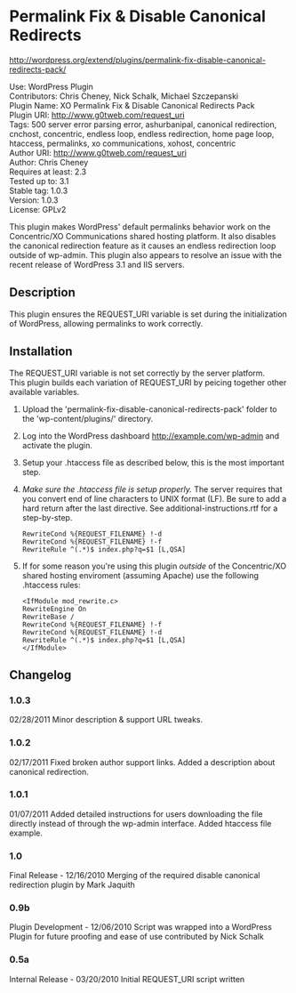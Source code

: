 
Permalink Fix &amp; Disable Canonical Redirects
==============================================
http://wordpress.org/extend/plugins/permalink-fix-disable-canonical-redirects-pack/

Use: WordPress Plugin  
Contributors: Chris Cheney, Nick Schalk, Michael Szczepanski  
Plugin Name: XO Permalink Fix & Disable Canonical Redirects Pack  
Plugin URI: http://www.g0tweb.com/request_uri  
Tags: 500 server error parsing error, ashurbanipal, canonical redirection, cnchost, concentric, endless loop, endless redirection, home page loop, htaccess, permalinks, xo communications, xohost, concentric  
Author URI: http://www.g0tweb.com/request_uri  
Author: Chris Cheney  
Requires at least: 2.3  
Tested up to: 3.1  
Stable tag: 1.0.3  
Version: 1.0.3  
License: GPLv2  

This plugin makes WordPress' default permalinks behavior work on the Concentric/XO Communications shared hosting platform. It also disables the canonical redirection feature as it causes an endless redirection loop outside of wp-admin. This plugin also appears to resolve an issue with the recent release of WordPress 3.1 and IIS servers.

Description
-----------
This plugin ensures the REQUEST_URI variable is set during the initialization of WordPress, allowing permalinks to work correctly.


Installation
------------

The REQUEST_URI variable is not set correctly by the server platform.  
This plugin builds each variation of REQUEST_URI by peicing together other available variables.  

1. Upload the 'permalink-fix-disable-canonical-redirects-pack' folder to the 'wp-content/plugins/' directory.
2. Log into the WordPress dashboard http://example.com/wp-admin and activate the plugin.
3. Setup your .htaccess file as described below, this is the most important step.
4. _Make sure the .htaccess file is setup properly._ The server requires that you convert end of line characters to UNIX format (LF). Be sure to add a hard return after the last directive. See additional-instructions.rtf for a step-by-step.

    `RewriteCond %{REQUEST_FILENAME} !-d`  
    `RewriteCond %{REQUEST_FILENAME} !-f`  
    `RewriteRule ^(.*)$ index.php?q=$1 [L,QSA]`
    
5. If for some reason you're using this plugin _outside_ of the Concentric/XO shared hosting enviroment (assuming Apache) use the following .htaccess rules:

    `<IfModule mod_rewrite.c>`  
    `RewriteEngine On`  
    `RewriteBase /`  
    `RewriteCond %{REQUEST_FILENAME} !-f`  
    `RewriteCond %{REQUEST_FILENAME} !-d`  
    `RewriteRule ^(.*)$ index.php?q=$1 [L,QSA]`  
    `</IfModule>`

Changelog
---------

### 1.0.3
02/28/2011 Minor description & support URL tweaks.

### 1.0.2
02/17/2011 Fixed broken author support links. Added a description about canonical redirection.

### 1.0.1
01/07/2011 Added detailed instructions for users downloading the file directly instead of through the wp-admin interface. Added htaccess file example.

### 1.0
Final Release - 12/16/2010 Merging of the required disable canonical redirection plugin by Mark Jaquith

### 0.9b
Plugin Development - 12/06/2010 Script was wrapped into a WordPress Plugin for future proofing and ease of use contributed by Nick Schalk

### 0.5a
Internal Release - 03/20/2010 Initial REQUEST_URI script written